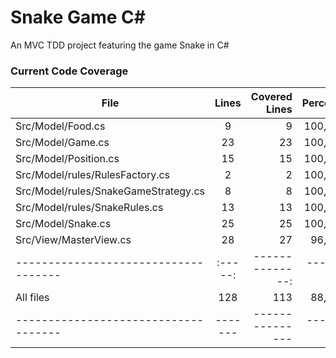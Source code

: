 # Snake Game C#
An MVC TDD project featuring the game Snake in C#

### Current Code Coverage

| File                                 | Lines | Covered Lines | Percentage |
| ------------------------------------ |:-----:|--------------:|-----------:|
| Src/Model/Food.cs                    |    9  |        9      |  100,000 % |
| Src/Model/Game.cs                    |   23  |       23      |  100,000 % |
| Src/Model/Position.cs                |   15  |       15      |  100,000 % |
| Src/Model/rules/RulesFactory.cs      |    2  |        2      |  100,000 % |
| Src/Model/rules/SnakeGameStrategy.cs |    8  |        8      |  100,000 % |
| Src/Model/rules/SnakeRules.cs        |   13  |       13      |  100,000 % |
| Src/Model/Snake.cs                   |   25  |       25      |  100,000 % |
| Src/View/MasterView.cs               |   28  |       27      |  96,429 %  |
| ------------------------------------ |:-----:|--------------:|-----------:|
| All files                            |  128  |      113      |  88,281 %  |
| ------------------------------------ |-------|---------------|------------|
